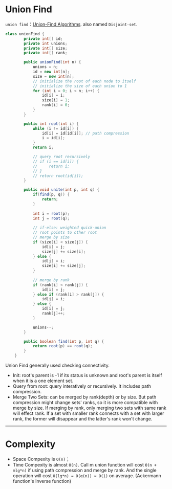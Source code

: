 # Union Find

`union find`：[Union-Find Algorithms](https://www.cs.princeton.edu/~rs/AlgsDS07/01UnionFind.pdf). also named `Disjoint-set`.


```java
class unionFind {
        private int[] id;
        private int unions;
    	private int[] size;
    	private int[] rank;

        public unionFind(int n) {
            unions = n;
            id = new int[n];
            size = new int[n];
            // initialize the root of each node to itself
            // initialize the size of each union to 1
            for (int i = 0; i < n; i++) {
                id[i] = i;
                size[i] = 1;
                rank[i] = 0;
            }
        }

        public int root(int i) {
            while (i != id[i]) {
                id[i] = id[id[i]]; // path compression
                i = id[i];
            }
            return i;

            // query root recursively
            // if (i == id[i]) {
            //     return i;
            // }
            // return root(id[i]);
        }

        public void unite(int p, int q) {
            if(find(p, q)) {
                return;
            }
            
            int i = root(p);
            int j = root(q);
            
            // if-else: weighted quick-union
            // root points to other root
            // merge by size
            if (size[i] < size[j]) {
                id[i] = j;
                size[j] += size[i];
            } else {
                id[j] = i;
                size[i] += size[j];
            }
            
            // merge by rank
            if (rank[i] < rank[j]) {
                id[i] = j;
            } else if (rank[i] > rank[j]) {
                id[j] = i;
            } else {
                id[i] = j;
                rank[j]++;
            }

            unions--;
        }

        public boolean find(int p, int q) {
            return root(p) == root(q);
        }
    }
```

Union Find generally used checking connectivity.

- Init: root's parent is -1 if its status is unknown and root's parent is itself when it is a one element set.
- Query from root: query interatively or recursively. It includes path compression.
- Merge Two Sets: can be merged by rank(depth) or by size. But path compression might change sets' ranks, so it is more compatible with merge by size. If merging by rank, only merging two sets with same rank will effect rank. If a set with smaller rank connects with a set with larger rank, the former will disappear and the latter's rank won't change.

---

# Complexity

- Space Compexity is `O(n)`；
- Time Compexity is almost `O(n)`. Call m union function will cost `O(n + mlg*n)` if using path compression and merge by rank. And the single operation will cost `O(lg*n) = O(α(n)) ≈ O(1)` on average. (Ackermann function's Inverse function)
